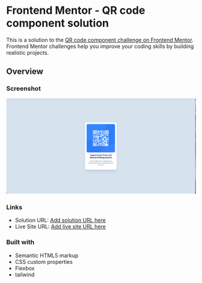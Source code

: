 # Frontend Mentor - QR code component solution

This is a solution to the [QR code component challenge on Frontend Mentor](https://www.frontendmentor.io/challenges/qr-code-component-iux_sIO_H). Frontend Mentor challenges help you improve your coding skills by building realistic projects. 

## Overview

### Screenshot

![](./screenshot.png)

### Links

- Solution URL: [Add solution URL here](https://github.com/rizkicaandra/qr-code-component)
- Live Site URL: [Add live site URL here](https://rizkicaandra.github.io/qr-code-component)

### Built with

- Semantic HTML5 markup
- CSS custom properties
- Flexbox
- tailwind

